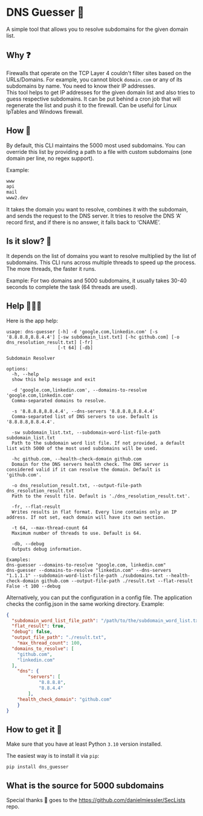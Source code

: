 # DNS Guesser 🧐

A simple tool that allows you to resolve subdomains for the given domain list.

## Why ❓

Firewalls that operate on the TCP Layer 4 couldn't filter sites based on the URLs/Domains. For example, you cannot block `domain.com` or any of its subdomains by name. You need to know their IP addresses.  
This tool helps to get IP addresses for the given domain list and also tries to guess respective subdomains. It can be put behind a cron job that will regenerate the list and push it to the firewall.
Can be useful for Linux IpTables and Windows firewall.

## How 🤔

By default, this CLI maintains the 5000 most used subdomains. You can override this list by providing a path to a file with custom subdomains (one domain per line, no regex support).

Example:
```txt
www
api
mail
www2.dev
```

It takes the domain you want to resolve, combines it with the subdomain, and sends the request to the DNS server. It tries to resolve the DNS ‘A’ record first, and if there is no answer, it falls back to ‘CNAME’.

## Is it slow? 🐌

It depends on the list of domains you want to resolve multiplied by the list of subdomains.
This CLI runs across multiple threads to speed up the process. The more threads, the faster it runs.

Example:
For two domains and 5000 subdomains, it usually takes 30-40 seconds to complete the task (64 threads are used).

## Help 🧑🏼‍💻

Here is the app help:
```
usage: dns-guesser [-h] -d 'google.com,linkedin.com' [-s '8.8.8.8,8.8.4.4'] [-sw subdomain_list.txt] [-hc github.com] [-o dns_resolution_result.txt] [-fr]
                   [-t 64] [-db]

Subdomain Resolver

options:
  -h, --help            
  show this help message and exit
  
  -d 'google.com,linkedin.com', --domains-to-resolve 'google.com,linkedin.com'
  Comma-separated domains to resolve.
  
  -s '8.8.8.8,8.8.4.4', --dns-servers '8.8.8.8,8.8.4.4'
  Comma-separated list of DNS servers to use. Default is '8.8.8.8,8.8.4.4'.
  
  -sw subdomain_list.txt, --subdomain-word-list-file-path subdomain_list.txt
  Path to the subdomain word list file. If not provided, a default list with 5000 of the most used subdomains will be used.
  
  -hc github.com, --health-check-domain github.com
  Domain for the DNS servers health check. The DNS server is considered valid if it can resolve the domain. Default is 'github.com'.
  
  -o dns_resolution_result.txt, --output-file-path dns_resolution_result.txt
  Path to the result file. Default is './dns_resolution_result.txt'.
  
  -fr, --flat-result
  Writes results in flat format. Every line contains only an IP address. If not set, each domain will have its own section.
  
  -t 64, --max-thread-count 64
  Maximum number of threads to use. Default is 64.
  
  -db, --debug
  Outputs debug information.

Examples:
dns-guesser --domains-to-resolve "google.com, linkedin.com"
dns-guesser --domains-to-resolve "linkedin.com" --dns-servers "1.1.1.1" --subdomain-word-list-file-path ./subdomains.txt --health-check-domain github.com --output-file-path ./result.txt --flat-result False -t 100 --debug
```

Alternatively, you can put the configuration in a config file.
The application checks the config.json in the same working directory.
Example:
```json
{
  "subdomain_word_list_file_path": "/path/to/the/subdomain_word_list.txt",
  "flat_result": true,
  "debug": false,
  "output_file_path": "./result.txt",
	"max_thread_count": 100,
  "domains_to_resolve": [
    "github.com",
    "linkedin.com"
  ],
	"dns": {
		"servers": [
			"8.8.8.8",
			"8.8.4.4"
		],
    "health_check_domain": "github.com"
	}
}
```


## How to get it 🚀

Make sure that you have at least Python `3.10` version installed.

The easiest way is to install it via `pip`:

`pip install dns_guesser`

## What is the source for 5000 subdomains

Special thanks 🎸 goes to the https://github.com/danielmiessler/SecLists repo.